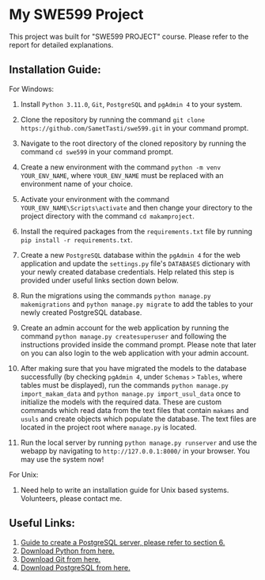 # My SWE599 Project
This project was built for "SWE599 PROJECT" course.
Please refer to the report for detailed explanations.

## Installation Guide:

For Windows:

1. Install `Python 3.11.0`, `Git`, `PostgreSQL` and `pgAdmin 4` to your system.

2. Clone the repository by running the command `git clone https://github.com/SametTasti/swe599.git` in your command prompt.

3. Navigate to the root directory of the cloned repository by running the command `cd swe599` in your command prompt.

4. Create a new environment with the command `python -m venv YOUR_ENV_NAME`, where `YOUR_ENV_NAME` must be replaced with an environment name of your choice.

5. Activate your environment with the command `YOUR_ENV_NAME\Scripts\activate` and then change your directory to the project directory with the command `cd makamproject`.

6. Install the required packages from the `requirements.txt` file by running `pip install -r requirements.txt`.

7. Create a new `PostgreSQL` database within the `pgAdmin 4` for the web application and update the `settings.py` file's `DATABASES` dictionary with your newly created database credentials. Help related this step is provided under useful links section down below.

8. Run the migrations using the commands `python manage.py makemigrations` and `python manage.py migrate` to add the tables to your newly created PostgreSQL database.

9. Create an admin account for the web application by running the command `python manage.py createsuperuser` and following the instructions provided inside the command prompt. Please note that later on you can also login to the web application with your admin account.

10. After making sure that you have migrated the models to the database successfully (by checking `pgAdmin 4`, under `Schemas` `>` `Tables`, where tables must be displayed), run the commands `python manage.py import_makam_data` and `python manage.py import_usul_data` once to initialize the models with the required data. These are custom commands which read data from the text files that contain `makams` and `usuls` and create objects which populate the database. The text files are located in the project root where `manage.py` is located.

10. Run the local server by running `python manage.py runserver` and use the webapp by navigating to `http://127.0.0.1:8000/` in your browser. You may use the system now!

For Unix:

1. Need help to write an installation guide for Unix based systems. Volunteers, please contact me.

## Useful Links:

1. [Guide to create a PostgreSQL server, please refer to section 6.](https://stackpython.medium.com/how-to-start-django-project-with-a-database-postgresql-aaa1d74659d8)
2. [Download Python from here.](https://www.python.org/downloads/release/python-3110/)
3. [Download Git from here.](https://git-scm.com/downloads)
4. [Download PostgreSQL from here.](https://www.postgresql.org/download/)
